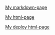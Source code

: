 [My markdown-page](https://Lion8Kobe.github.io/rsschool-cv/cv "My markdown-page")

[My html-page](https://Lion8Kobe.github.io/rsschool-cv/ "html-page")

[My deploy html-page](https://zen-goodall-3c0244.netlify.app "My deploy html-page")
